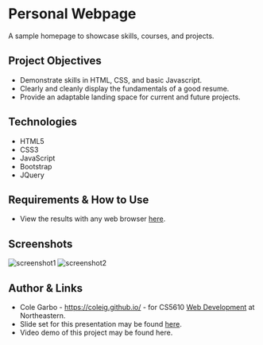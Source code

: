 # Personal Webpage
A sample homepage to showcase skills, courses, and projects.

## Project Objectives
* Demonstrate skills in HTML, CSS, and basic Javascript.
* Clearly and cleanly display the fundamentals of a good resume.
* Provide an adaptable landing space for current and future projects.

## Technologies
* HTML5
* CSS3
* JavaScript
* Bootstrap
* JQuery

## Requirements & How to Use
* View the results with any web browser [here](https://coleig.github.io/).

## Screenshots
![screenshot1](https://github.com/coleig/coleig.github.io/blob/master/images/ScreenShot1.png)
![screenshot2](https://github.com/coleig/coleig.github.io/blob/master/images/ScreenShot2.png)

## Author & Links
* Cole Garbo - https://coleig.github.io/ - for CS5610 [Web Development](http://johnguerra.co/classes/webDevelopment_spring_2019/) at Northeastern.
* Slide set for this presentation may be found [here](https://docs.google.com/presentation/d/e/2PACX-1vQdiv8Vx_zmZ068isV_YGZDG7iV6OE04QNkonvoARkahAfcjYX-oLUOQQZZlqUlS1vtu2cpfSM76vXn/pub?start=false&loop=false&delayms=60000).
* Video demo of this project may be found here.
